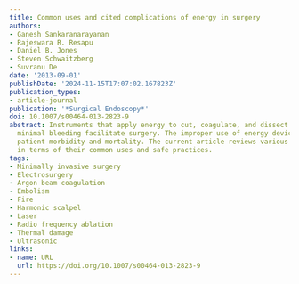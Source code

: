 ```yaml
---
title: Common uses and cited complications of energy in surgery
authors:
- Ganesh Sankaranarayanan
- Rajeswara R. Resapu
- Daniel B. Jones
- Steven Schwaitzberg
- Suvranu De
date: '2013-09-01'
publishDate: '2024-11-15T17:07:02.167823Z'
publication_types:
- article-journal
publication: '*Surgical Endoscopy*'
doi: 10.1007/s00464-013-2823-9
abstract: Instruments that apply energy to cut, coagulate, and dissect tissue with
  minimal bleeding facilitate surgery. The improper use of energy devices may increase
  patient morbidity and mortality. The current article reviews various energy sources
  in terms of their common uses and safe practices.
tags:
- Minimally invasive surgery
- Electrosurgery
- Argon beam coagulation
- Embolism
- Fire
- Harmonic scalpel
- Laser
- Radio frequency ablation
- Thermal damage
- Ultrasonic
links:
- name: URL
  url: https://doi.org/10.1007/s00464-013-2823-9
---
```

